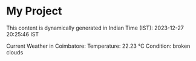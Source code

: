 # My Project

This content is dynamically generated in Indian Time (IST): 2023-12-27 20:25:46 IST


Current Weather in Coimbatore:
Temperature: 22.23 °C
Condition: broken clouds

